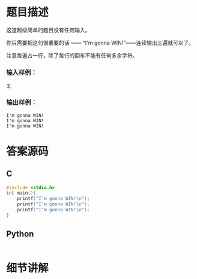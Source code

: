 # 题目描述

这道超级简单的题目没有任何输入。

你只需要把这句很重要的话 —— “I'm gonna WIN!”——连续输出三遍就可以了。

注意每遍占一行，除了每行的回车不能有任何多余字符。

### 输入样例：

```in
无
```

### 输出样例：

```out
I'm gonna WIN!
I'm gonna WIN!
I'm gonna WIN!
```


# 答案源码

## C

```c
#include <stdio.h>
int main(){
    printf("I'm gonna WIN!\n");
    printf("I'm gonna WIN!\n");
    printf("I'm gonna WIN!\n");
}
```

## Python

```python

```

# 细节讲解
